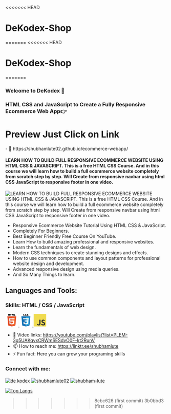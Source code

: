 <<<<<<< HEAD
# DeKodex-Shop
=======
<<<<<<< HEAD
# DeKodex-Shop
=======

### Welcome to DeKodex 👋
### HTML CSS and JavaScript to Create a Fully Responsive Ecommerce Web App👉

<h1 align="left">Preview Just Click on Link </h1>
- 🔗 https://shubhamlute02.github.io/ecommerce-webapp/

#### LEARN HOW TO BUILD FULL RESPONSIVE ECOMMERCE WEBSITE USING HTML CSS & JAVASCRIPT. This is a free HTML CSS Course. And in this course we will learn how to build a full ecommerce website completely from scratch step by step. Will Create from responsive navbar using html CSS JavaScript to responsive footer in one video.
![LEARN HOW TO BUILD FULL RESPONSIVE ECOMMERCE WEBSITE USING HTML CSS & JAVASCRIPT. This is a free HTML CSS Course. And in this course we will learn how to build a full ecommerce website completely from scratch step by step. Will Create from responsive navbar using html CSS JavaScript to responsive footer in one video.](https://github.com/shubhamlute02/ecommerce-webapp/blob/main/designpromo/1.png)

- Responsive Ecommerce Website Tutorial Using HTML CSS & JavaScript.
- Completely For Beginners.
- Best Beginner Friendly Free Course On YouTube.
- Learn How to build amazing professional and responsive websites.
- Learn the fundamentals of web design.
- Modern CSS techniques to create stunning designs and effects.
- How to use common components and layout patterns for professional website design and development.
- Advanced responsive design using media queries.
- And So Many Things to learn.


<h2 align="left">Languages and Tools:</h2>
<h3 align="left">Skills: HTML / CSS / JavaScript</h3>

<a href="https://www.w3.org/html/" target="_blank" rel="noreferrer"> <img src="https://raw.githubusercontent.com/devicons/devicon/master/icons/html5/html5-original-wordmark.svg" alt="html5" width="40" height="40"/> </a>
<a href="https://www.w3schools.com/css/" target="_blank" rel="noreferrer"> <img src="https://raw.githubusercontent.com/devicons/devicon/master/icons/css3/css3-original-wordmark.svg" alt="css3" width="40" height="40"/> </a>
<a href="https://developer.mozilla.org/en-US/docs/Web/JavaScript" target="_blank" rel="noreferrer"> <img src="https://raw.githubusercontent.com/devicons/devicon/master/icons/javascript/javascript-original.svg" alt="javascript" width="40" height="40"/> </a>

- 🔗 Video links: https://youtube.com/playlist?list=PLEM-3g5UAKqvxCRWmSESdyO0F-kt2RunV
- 📫 How to reach me: https://linktr.ee/shubhamlute 
- ⚡ Fun fact: Here you can grow your programing skills 

<h3 align="left">Connect with me:</h3>
<p align="left">
<a href="https://www.youtube.com/c/de kodex" target="blank"><img align="center" src="https://raw.githubusercontent.com/rahuldkjain/github-profile-readme-generator/master/src/images/icons/Social/youtube.svg" alt="de kodex" height="30" width="40" /></a>
<a href="https://codepen.io/shubhamlute02" target="blank"><img align="center" src="https://raw.githubusercontent.com/rahuldkjain/github-profile-readme-generator/master/src/images/icons/Social/codepen.svg" alt="shubhamlute02" height="30" width="40" /></a>
<a href="https://linkedin.com/in/shubham-lute" target="blank"><img align="center" src="https://raw.githubusercontent.com/rahuldkjain/github-profile-readme-generator/master/src/images/icons/Social/linked-in-alt.svg" alt="shubham-lute" height="30" width="40" /></a>
</p>

[![Top Langs](https://github-readme-stats.vercel.app/api/top-langs/?username=shubhamlute02)](https://github.com/anuraghazra/github-readme-stats)


>>>>>>> 8cbc626 (first commit)
>>>>>>> 3b0bbd3 (first commit)

